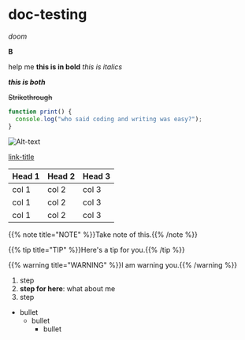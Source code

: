 # doc-testing

*doom*

**B**

help me
**this is in bold** *this is italics*

***this is both***

~~Strikethrough~~

```javascript
function print() {
  console.log("who said coding and writing was easy?");
}
```
![Alt-text](http://path/to/image.jpg)

[link-title](http://link/path)

| Head 1 |  Head 2 | Head 3 |
|--------|---------|--------|
| col 1  |  col 2  | col 3  |
| col 1  |  col 2  | col 3  |
| col 1  |  col 2  | col 3  |

{{% note title="NOTE" %}}Take note of this.{{% /note %}}

{{% tip title="TIP" %}}Here's a tip for you.{{% /tip %}}

{{% warning title="WARNING" %}}I am warning you.{{% /warning %}}

1. step
2. **step for here**: what about me
3. step

* bullet
  * bullet
    * bullet
